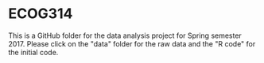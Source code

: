 # ECOG314


This is a GitHub folder for the data analysis project for Spring semester 2017. Please click on the "data" folder for the raw data and the "R code" for the initial code. 

